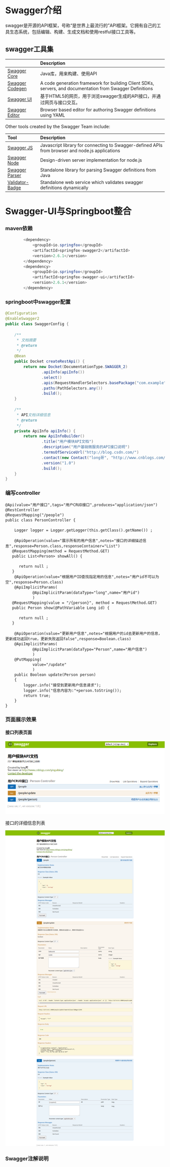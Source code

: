 # Swagger介绍

swagger是开源的API框架，号称“是世界上最流行的”API框架。它拥有自己的工具生态系统，包括编辑、构建、生成文档和使用restful接口工具等。

## swagger工具集

|  | Description |
| :--- | :--- |
| [Swagger Core](https://github.com/swagger-api/swagger-core) | Java库，用来构建、使用API |
| [Swagger Codegen](https://github.com/swagger-api/swagger-codegen) | A code generation framework for building Client SDKs, servers, and documentation from Swagger Definitions |
| [Swagger UI](https://github.com/swagger-api/swagger-ui) | 基于HTML5的网页，用于浏览swagger生成的API接口，并通过网页与接口交互。 |
| [Swagger Editor](https://github.com/swagger-api/swagger-editor) | Browser based editor for authoring Swagger definitions using YAML |

Other tools created by the Swagger Team include:

| Tool | Description |
| :--- | :--- |
| [Swagger JS](https://github.com/swagger-api/swagger-js) | Javascript library for connecting to Swagger-defined APIs from browser and node.js applications |
| [Swagger Node](https://github.com/swagger-api/swagger-node) | Design-driven server implementation for node.js |
| [Swagger Parser](https://github.com/swagger-api/swagger-parser) | Standalone library for parsing Swagger definitions from Java |
| [Validator-Badge](https://hub.docker.com/r/swaggerapi/swagger-validator/) | Standalone web service which validates swagger definitions dynamically |

# Swagger-UI与Springboot整合

### maven依赖

```java
        <dependency>
            <groupId>io.springfox</groupId>
            <artifactId>springfox-swagger2</artifactId>
            <version>2.6.1</version>
        </dependency>
        <dependency>
            <groupId>io.springfox</groupId>
            <artifactId>springfox-swagger-ui</artifactId>
            <version>2.6.1</version>
        </dependency>
```

### springboot中swagger配置

```java
@Configuration
@EnableSwagger2
public class SwaggerConfig {

    /**
     * 文档摘要
     * @return
     */
    @Bean
    public Docket createRestApi() {
        return new Docket(DocumentationType.SWAGGER_2)
                .apiInfo(apiInfo())
                .select()
                .apis(RequestHandlerSelectors.basePackage("com.example"))
                .paths(PathSelectors.any())
                .build();
    }

    /**
     * API文档详细信息
     * @return
     */
    private ApiInfo apiInfo() {
        return new ApiInfoBuilder()
                .title("用户模块API文档")
                .description("用户基础微服务的API接口说明")
                .termsOfServiceUrl("http://blog.csdn.com/")
                .contact(new Contact("long哥", "http://www.cnblogs.com/yinguibing/", "longge@qq.com"))
                .version("1.0")
                .build();
    }
}
```

### 编写controller

```
@Api(value="用户接口",tags="用户CRUD接口",produces="application/json")
@RestController
@RequestMapping("/people")
public class PersonController {

    Logger logger = Logger.getLogger(this.getClass().getName()) ;

    @ApiOperation(value="展示所有的用户信息",notes="接口的详细描述信息",response=Person.class,responseContainer="List")
   @RequestMapping(method = RequestMethod.GET)
   public List<Person> showAll() {

      return null ;
   }
    @ApiOperation(value="根据用户ID查找指定用的信息",notes="用户id不可以为空",response=Person.class)
    @ApiImplicitParams(
            @ApiImplicitParam(dataType="long",name="用户id")
            )
   @RequestMapping(value = "/{person}", method = RequestMethod.GET)
   public Person show(@PathVariable Long id) {

      return null ;
   }

    @ApiOperation(value="更新用户信息",notes="根据用户的id去更新用户的信息，更新成功返回true，更新失败返回false",response=Boolean.class)
    @ApiImplicitParams(
            @ApiImplicitParam(dataType="Person",name="用户信息")
            )
    @PutMapping(
            value="/update"
            )
    public Boolean update(Person person)
    {
        logger.info("接受到更新用户信息请求");
        logger.info("信息内容为:"+person.toString());
        return true;
    }
}
```

### 页面展示效果

#### 接口列表页面

![](/assets/import.png)

接口的详细信息列表

![](/assets/api-info-list.png)

### Swagger注解说明







